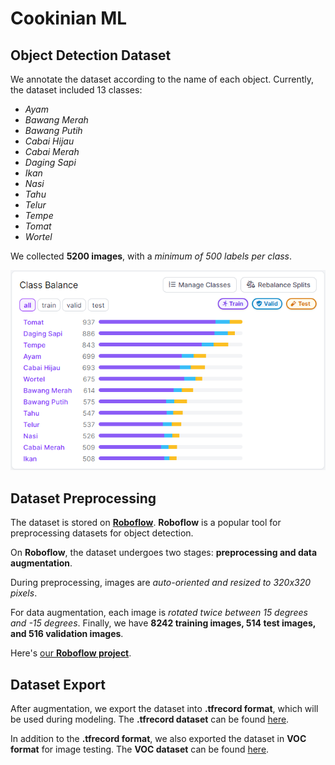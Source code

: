 # Cookinian ML

## Object Detection Dataset

We annotate the dataset according to the name of each object. Currently, the dataset included 13 classes:

- _Ayam_
- _Bawang Merah_
- _Bawang Putih_
- _Cabai Hijau_
- _Cabai Merah_
- _Daging Sapi_
- _Ikan_
- _Nasi_
- _Tahu_
- _Telur_
- _Tempe_
- _Tomat_
- _Wortel_

We collected **5200 images**, with a _minimum of 500 labels per class_.

![Contoh gambar dari dataset](https://raw.githubusercontent.com/Cookinian-App/machine-learning/main/docs/dataset_health.png)

## Dataset Preprocessing

The dataset is stored on [**Roboflow**](https://www.roboflow.com). **Roboflow** is a popular tool for preprocessing datasets for object detection.

On **Roboflow**, the dataset undergoes two stages: **preprocessing and data augmentation**.

During preprocessing, images are _auto-oriented and resized to 320x320 pixels_.

For data augmentation, each image is _rotated twice between 15 degrees and -15 degrees_. Finally, we have **8242 training images, 514 test images, and 516 validation images**.

Here's [our **Roboflow project**](https://universe.roboflow.com/ingridients/ingridients_detection).

## Dataset Export

After augmentation, we export the dataset into **.tfrecord format**, which will be used during modeling. The **.tfrecord dataset** can be found [here](https://drive.google.com/drive/folders/1yVzn0U_c5VC_NOqByjIU-WgmjiOneP_5?usp=drive_link).

In addition to the **.tfrecord format**, we also exported the dataset in **VOC format** for image testing. The **VOC dataset** can be found [here](https://drive.google.com/drive/folders/18mNiC_kTkQ4m5Y3Xfbm_RaPfF_ouBzpd?usp=drive_link).

